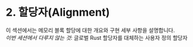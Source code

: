 # 2. 할당자(Alignment)
이 섹션에서는 메모리 블록 할당에 대한 개요와 구현 세부 사항을 설명합니다.  
*이번 세션에서 다루지 않는 것:* 글로벌 Rust 할당자를 대체하는 사용자 정의 할당자
